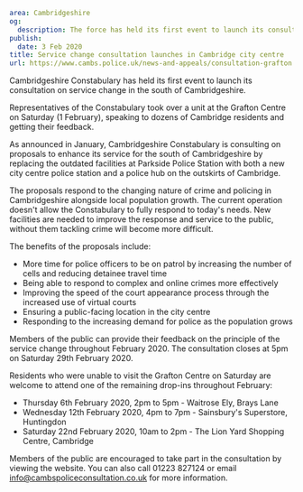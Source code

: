 ```yaml
area: Cambridgeshire
og:
  description: The force has held its first event to launch its consultation on service change in the south of the county.
publish:
  date: 3 Feb 2020
title: Service change consultation launches in Cambridge city centre
url: https://www.cambs.police.uk/news-and-appeals/consultation-grafton
```

Cambridgeshire Constabulary has held its first event to launch its consultation on service change in the south of Cambridgeshire.

Representatives of the Constabulary took over a unit at the Grafton Centre on Saturday (1 February), speaking to dozens of Cambridge residents and getting their feedback.

As announced in January, Cambridgeshire Constabulary is consulting on proposals to enhance its service for the south of Cambridgeshire by replacing the outdated facilities at Parkside Police Station with both a new city centre police station and a police hub on the outskirts of Cambridge.

The proposals respond to the changing nature of crime and policing in Cambridgeshire alongside local population growth. The current operation doesn't allow the Constabulary to fully respond to today's needs. New facilities are needed to improve the response and service to the public, without them tackling crime will become more difficult.

The benefits of the proposals include:

 * More time for police officers to be on patrol by increasing the number of cells and reducing detainee travel time
 * Being able to respond to complex and online crimes more effectively
 * Improving the speed of the court appearance process through the increased use of virtual courts
 * Ensuring a public-facing location in the city centre
 * Responding to the increasing demand for police as the population grows

Members of the public can provide their feedback on the principle of the service change throughout February 2020. The consultation closes at 5pm on Saturday 29th February 2020.

Residents who were unable to visit the Grafton Centre on Saturday are welcome to attend one of the remaining drop-ins throughout February:

 * Thursday 6th February 2020, 2pm to 5pm - Waitrose Ely, Brays Lane
 * Wednesday 12th February 2020, 4pm to 7pm - Sainsbury's Superstore, Huntingdon
 * Saturday 22nd February 2020, 10am to 2pm - The Lion Yard Shopping Centre, Cambridge

Members of the public are encouraged to take part in the consultation by viewing the website. You can also call 01223 827124 or email info@cambspoliceconsultation.co.uk for more information.
